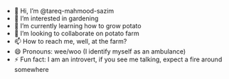 - 👋 Hi, I’m @tareq-mahmood-sazim
- 👀 I’m interested in gardening
- 🌱 I’m currently learning how to grow potato
- 💞️ I’m looking to collaborate on potato farm
- 📫 How to reach me, well, at the farm?
- 😄 Pronouns: wee/woo (I identify myself as an ambulance)
- ⚡ Fun fact: I am an introvert, if you see me talking, expect a fire around somewhere

<!---
tareq-mahmood-1-sazim/tareq-mahmood-1-sazim is a ✨ special ✨ repository because its `README.md` (this file) appears on your GitHub profile.
You can click the Preview link to take a look at your changes.
--->
